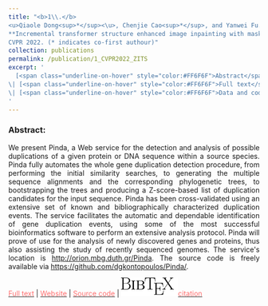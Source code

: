 ```yaml
---
title: "<b>1\\.</b> 
<u>Qiaole Dong<sup>*</sup><\u>, Chenjie Cao<sup>*</sup>, and Yanwei Fu.<sup><a title='Corresponding author'>✉</a></sup>. 
**Incremental transformer structure enhanced image inpainting with masking positional encoding.** 
CVPR 2022. (* indicates co-first authour)"
collection: publications
permalink: /publication/1_CVPR2022_ZITS
excerpt: '
  [<span class="underline-on-hover" style="color:#FF6F6F">Abstract</span>](../publication/1_CVPR2022_ZITS)
\| [<span class="underline-on-hover" style="color:#FF6F6F">Full text</span>](https://openaccess.thecvf.com/content/CVPR2022/papers/Dong_Incremental_Transformer_Structure_Enhanced_Image_Inpainting_With_Masking_Positional_Encoding_CVPR_2022_paper.pdf)
\| [<span class="underline-on-hover" style="color:#FF6F6F">Data and code</span>](https://github.com/DQiaole/ZITS_inpainting)
'
---
```



### Abstract:

<p style='text-align: justify;'>
We present Pinda, a Web service for the detection and analysis of 
possible duplications of a given protein or DNA sequence within a 
source species. Pinda fully automates the whole gene duplication 
detection procedure, from performing the initial similarity searches, 
to generating the multiple sequence alignments and the corresponding 
phylogenetic trees, to bootstrapping the trees and producing a 
Z-score-based list of duplication candidates for the input sequence. 
Pinda has been cross-validated using an extensive set of known and 
bibliographically characterized duplication events. The service 
facilitates the automatic and dependable identification of gene 
duplication events, using some of the most successful bioinformatics 
software to perform an extensive analysis protocol. Pinda will prove of 
use for the analysis of newly discovered genes and proteins, thus also 
assisting the study of recently sequenced genomes. The service's 
location is 
<a href='http://orion.mbg.duth.gr/Pinda'>http://orion.mbg.duth.gr/Pinda</a>. 
The source code is freely available via 
<a href='https://github.com/dgkontopoulos/Pinda/'>https://github.com/dgkontopoulos/Pinda/</a>.
</p>

[<span class="underline-on-hover" style="color:#FF6F6F">Full text</span>](http://www.sciencedirect.com/science/article/pii/S0169260713001788)
\| [<span class="underline-on-hover" style="color:#FF6F6F">Website</span>](http://orion.mbg.duth.gr/Pinda/)
\| [<span class="underline-on-hover" style="color:#FF6F6F">Source code</span>](https://github.com/dgkontopoulos/Pinda/)
\| [<span class="underline-on-hover" style="color:#FF6F6F"><img src="../images/bibtex.svg">citation</span>](../bibtex/1_Pinda.bib)
